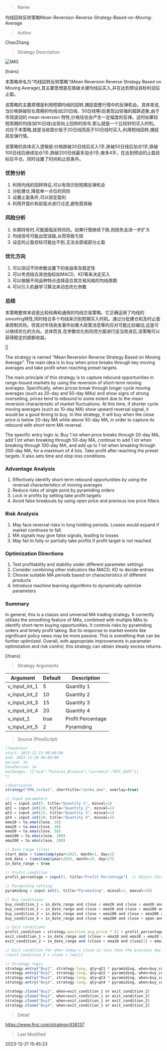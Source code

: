 
> Name

均线回转反转策略Mean-Reversion-Reverse-Strategy-Based-on-Moving-Average

> Author

ChaoZhang

> Strategy Description

![IMG](https://www.fmz.com/upload/asset/bf322c288034450b65.png)

[trans]

本策略命名为“均线回转反转策略”(Mean Reversion Reverse Strategy Based on Moving Average),其主要思想是在跌破关键均线后买入,并在达到预设目标利润后止盈。

该策略的主要原理是利用短期均线的回转,捕捉盘整行情中的反弹机会。具体来说,当价格跌破较长周期的均线(如20日线、50日线等)后表现出较强的超跌迹象,由于市场波动的 mean reversion 特性,价格往往会产生一定幅度的反弹。这时如果较短周期的均线(如10日线)出现向上回转的信号,那么就是一个比较好的买入时机。对应于本策略,就是当收盘价低于20日线而高于50日线时买入,利用短线回转,捕捉其反弹行情。

该策略的具体买入逻辑是:价格跌破20日线后买入1手,跌破50日线后加仓1手,跌破100日线后继续加仓1手,跌破200日线最多加仓1手,做多4手。在达到预设的止盈目标后平仓。同时设置了时间和止损条件。

### 优势分析

1. 利用均线的回转特征,可以有效识别短期反弹机会
2. 分批建仓,降低单一点位的风险
3. 设置止盈条件,可以锁定盈利
4. 利用开盘价和前低点进行过滤,避免假突破

### 风险分析

1. 长期持有时,可能面临反转风险。如果行情继续下跌,则损失会进一步扩大
2. 均线信号可能出现误报,从而导致亏损
3. 设定的止盈目标可能达不到,无法全部或部分止盈

### 优化方向

1. 可以测试不同参数设置下的收益率及稳定性
2. 可以考虑结合其他指标如MACD、KD等来决定买入
3. 可以根据不同品种特点选择适合其交易风格的均线周期
4. 可以引入机器学习算法来动态优化参数

### 总结

本策略整体来说是比较经典和通用的均线交易策略。它正确运用了均线的smooting特性,同时结合多个均线来识别短期买入时机。通过分批建仓和及时止盈来控制风险。但其对市场突发事件如重大政策消息等的应对可能比较被动,这是可以继续优化的方向。总体而言,在参数优化和风控方面进行适当改进后,该策略可以获得稳定的超额收益。

||

The strategy is named "Mean Reversion Reverse Strategy Based on Moving Average". The main idea is to buy when price breaks through key moving averages and take profit when reaching preset targets.  

The main principle of this strategy is to capture rebound opportunities in range-bound markets by using the reversion of short-term moving averages. Specifically, when prices break through longer cycle moving averages (such as 20-day and 50-day MAs) and show signs of strong overselling, prices tend to rebound to some extent due to the mean reversion characteristic of market fluctuations. At this time, if shorter cycle moving averages (such as 10-day MA) show upward reversal signal, it would be a good timing to buy. In this strategy, it will buy when the close price is below 20-day MA while above 50-day MA, in order to capture its rebound with short-term MA reversal.

The specific entry logic is: Buy 1 lot when price breaks through 20-day MA, add 1 lot when breaking through 50-day MA, continue to add 1 lot when breaking through 100-day MA, and add up to 1 lot when breaking through 200-day MA, for a maximum of 4 lots. Take profit after reaching the preset targets. It also sets time and stop loss conditions.

### Advantage Analysis 

1. Effectively identify short-term rebound opportunities by using the reversal characteristics of moving averages  
2. Reduce risks of single point by pyramiding orders
3. Lock in profits by setting take profit targets
4. Avoid false breakouts by using open price and previous low price filters

### Risk Analysis

1. May face reversal risks in long holding periods. Losses would expand if market continues to fall.
2. MA signals may give false signals, leading to losses
3. May fail to fully or partially take profits if profit target is not reached

### Optimization Directions

1. Test profitability and stability under different parameter settings
2. Consider combining other indicators like MACD, KD to decide entries
3. Choose suitable MA periods based on characteristics of different products  
4. Introduce machine learning algorithms to dynamically optimize parameters

### Summary

In general, this is a classic and universal MA trading strategy. It correctly utilizes the smoothing feature of MAs, combined with multiple MAs to identify short-term buying opportunities. It controls risks by pyramiding orders and timely profit taking. But its response to market events like significant policy news may be more passive. This is something that can be further optimized. Overall, with appropriate improvements in parameter optimization and risk control, this strategy can obtain steady excess returns.

[/trans]

> Strategy Arguments



|Argument|Default|Description|
|----|----|----|
|v_input_int_1|5|Quantity 1|
|v_input_int_2|10|Quantity 2|
|v_input_int_3|15|Quantity 3|
|v_input_int_4|20|Quantity 4|
|v_input_1|true|Profit Percentage|
|v_input_int_5|2|Pyramiding|


> Source (PineScript)

``` javascript
/*backtest
start: 2023-12-13 00:00:00
end: 2023-12-20 00:00:00
period: 1m
basePeriod: 1m
exchanges: [{"eid":"Futures_Binance","currency":"BTC_USDT"}]
*/

//@version=5
strategy("EMA_zorba1", shorttitle="zorba_ema", overlay=true)

// Input parameters
qt1 = input.int(5, title="Quantity 1", minval=1)
qt2 = input.int(10, title="Quantity 2", minval=1)
qt3 = input.int(15, title="Quantity 3", minval=1)
qt4 = input.int(20, title="Quantity 4", minval=1)
ema10 = ta.ema(close, 10)
ema20 = ta.ema(close, 20)
ema50 = ta.ema(close, 50)
ema100 = ta.ema(close, 100)
ema200 = ta.ema(close, 200)

// Date range filter
start_date = timestamp(year=2021, month=1, day=1)
end_date = timestamp(year=2024, month=10, day=27)
in_date_range = true

// Profit condition
profit_percentage = input(1, title="Profit Percentage")  // Adjust this value as needed

// Pyramiding setting
pyramiding = input.int(2, title="Pyramiding", minval=1, maxval=10)

// Buy conditions
buy_condition_1 = in_date_range and close < ema20 and close > ema50 and close < open and close < low[1]
buy_condition_2 = in_date_range and close < ema50 and close > ema100 and close < open and close < low[1]
buy_condition_3 = in_date_range and close < ema100 and close > ema200 and close < open and close < low[1]
buy_condition_4 = in_date_range and close < ema200 and close < open and close < low[1]

// Exit conditions
profit_condition = strategy.position_avg_price * (1 + profit_percentage / 100) <= close
exit_condition_1 = in_date_range and (close > ema10 and ema10 > ema20 and ema10 > ema50 and ema10 > ema100 and ema10 > ema200 and close < open) and profit_condition and close < low[1] and close < low[2]
exit_condition_2 = in_date_range and (close < ema10 and close[1] > ema10 and close < close[1] and ema10 > ema20 and ema10 > ema50 and ema10 > ema100 and ema10 > ema200 and close < open) and profit_condition and close < low[1] and close < low[2]

// Exit condition for when today's close is less than the previous day's low
//exit_condition_3 = close < low[1]

// Strategy logic
strategy.entry("Buy1", strategy.long, qty=qt1 * pyramiding, when=buy_condition_1)
strategy.entry("Buy2", strategy.long, qty=qt2 * pyramiding, when=buy_condition_2)
strategy.entry("Buy3", strategy.long, qty=qt3 * pyramiding, when=buy_condition_3)
strategy.entry("Buy4", strategy.long, qty=qt4 * pyramiding, when=buy_condition_4)

strategy.close("Buy1", when=exit_condition_1 or exit_condition_2)
strategy.close("Buy2", when=exit_condition_1 or exit_condition_2)
strategy.close("Buy3", when=exit_condition_1 or exit_condition_2)
strategy.close("Buy4", when=exit_condition_1 or exit_condition_2)
```

> Detail

https://www.fmz.com/strategy/436137

> Last Modified

2023-12-21 15:45:23
